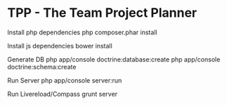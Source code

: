 TPP - The Team Project Planner
===

Install php dependencies
    php composer.phar install

Install js dependencies
    bower install

Generate DB
    php app/console doctrine:database:create
    php app/console doctrine:schema:create

Run Server
    php app/console server:run

Run Livereload/Compass
    grunt server
